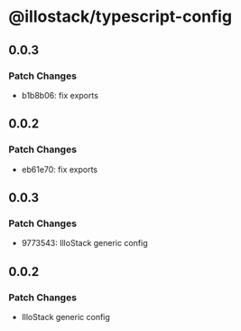 # @illostack/typescript-config

## 0.0.3

### Patch Changes

- b1b8b06: fix exports

## 0.0.2

### Patch Changes

- eb61e70: fix exports

## 0.0.3

### Patch Changes

- 9773543: IlloStack generic config

## 0.0.2

### Patch Changes

- IlloStack generic config

